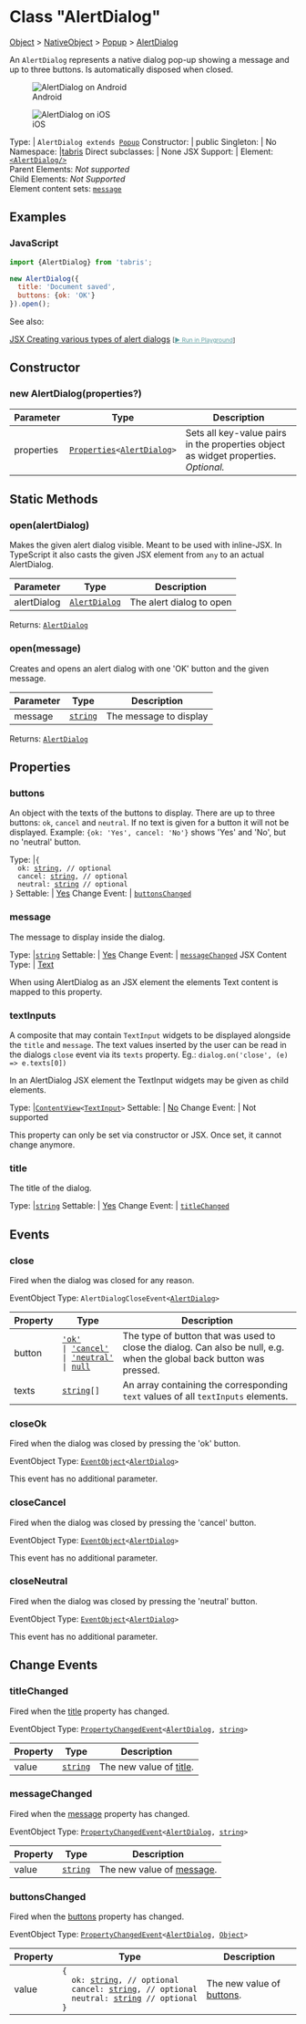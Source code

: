 ---
---
# Class "AlertDialog"

<a href="https://developer.mozilla.org/en-US/docs/Web/JavaScript/Reference/Global_Objects/Object" title="View &quot;Object&quot; on MDN">Object</a> > <a href="NativeObject.html" title="NativeObject Class Reference">NativeObject</a> > <a href="Popup.html" title="Popup Class Reference">Popup</a> > <a href="#" >AlertDialog</a>

An `AlertDialog` represents a native dialog pop-up showing a message and up to three buttons.  Is automatically disposed when closed.


<div class="tabris-image"><figure><div><img srcset="img/android/AlertDialog.png 2x" src="img/android/AlertDialog.png" alt="AlertDialog on Android"/></div><figcaption>Android</figcaption></figure><figure><div><img srcset="img/ios/AlertDialog.png 2x" src="img/ios/AlertDialog.png" alt="AlertDialog on iOS"/></div><figcaption>iOS</figcaption></figure></div>

Type: | <code style="white-space: nowrap">AlertDialog extends <a href="Popup.html" title="Popup Class Reference">Popup</a></code>
Constructor: | public
Singleton: | No
Namespace: |<a href="../modules.html#startup" >tabris</a>
Direct subclasses: | None
JSX Support: | Element: <code style="white-space: nowrap"><a href="#" >&lt;AlertDialog/&gt;</a></code><br/>Parent Elements: *Not supported*<br/>Child Elements: *Not Supported*<br/>Element content sets: [<code style="white-space: nowrap">message</code>](#message)

## Examples
### JavaScript


```js
import {AlertDialog} from 'tabris';

new AlertDialog({
  title: 'Document saved',
  buttons: {ok: 'OK'}
}).open();
```



See also:
  
[<span class='language jsx'>JSX</span> Creating various types of alert dialogs](https://github.com/eclipsesource/tabris-js/tree/v3.9.0/snippets/alertdialog.jsx) <span style="font-size: 75%;">[<a href="https://playground.tabris.com/?gitref=v3.9.0&snippet=alertdialog.jsx" style="color: cadetblue;">► Run in Playground</a>]</span>

## Constructor

### new AlertDialog(properties?)

Parameter|Type|Description
-|-|-
properties | <code style="white-space: nowrap"><a href="Widget.html#propertieswidget" title="Widget Class Type">Properties</a>&lt;<a href="#" >AlertDialog</a>&gt;</code> | Sets all key-value pairs in the properties object as widget properties. *Optional.*

## Static Methods

### open(alertDialog)



Makes the given alert dialog visible. Meant to be used with inline-JSX. In TypeScript it also casts the given JSX element from `any` to an actual AlertDialog.


Parameter|Type|Description
-|-|-
alertDialog | <code style="white-space: nowrap"><a href="#" >AlertDialog</a></code> | The alert dialog to open


Returns: <code style="white-space: nowrap"><a href="#" >AlertDialog</a></code>

### open(message)



Creates and opens an alert dialog with one 'OK' button and the given message.


Parameter|Type|Description
-|-|-
message | <code style="white-space: nowrap"><a href="https://developer.mozilla.org/en-US/docs/Web/JavaScript/Data_structures#string_type" title="View &quot;string&quot; on MDN">string</a></code> | The message to display


Returns: <code style="white-space: nowrap"><a href="#" >AlertDialog</a></code>


## Properties

### buttons


An object with the texts of the buttons to display. There are up to three buttons: `ok`, `cancel` and `neutral`. If no text is given for a button it will not be displayed. Example: `{ok: 'Yes', cancel: 'No'}` shows 'Yes' and 'No', but no 'neutral' button.

Type: |<code style="white-space: nowrap">{<br/>&nbsp;&nbsp;ok: <a href="https://developer.mozilla.org/en-US/docs/Web/JavaScript/Data_structures#string_type" title="View &quot;string&quot; on MDN">string</a>, // optional<br/>&nbsp;&nbsp;cancel: <a href="https://developer.mozilla.org/en-US/docs/Web/JavaScript/Data_structures#string_type" title="View &quot;string&quot; on MDN">string</a>, // optional<br/>&nbsp;&nbsp;neutral: <a href="https://developer.mozilla.org/en-US/docs/Web/JavaScript/Data_structures#string_type" title="View &quot;string&quot; on MDN">string</a> // optional<br/>}</code>
Settable: | <a href="../widget-basics.html#widget-properties" >Yes</a>
Change Event: | [`buttonsChanged`](#buttonschanged)




### message


The message to display inside the dialog.

Type: |<code style="white-space: nowrap"><a href="https://developer.mozilla.org/en-US/docs/Web/JavaScript/Data_structures#string_type" title="View &quot;string&quot; on MDN">string</a></code>
Settable: | <a href="../widget-basics.html#widget-properties" >Yes</a>
Change Event: | [`messageChanged`](#messagechanged)
JSX Content Type: | [Text](../declarative-ui.md#jsx-specifics)





When using AlertDialog as an JSX element the elements Text content is mapped to this property.

### textInputs


A composite that may contain `TextInput` widgets to be displayed alongside the `title` and `message`. The text values inserted by the user can be read in the dialogs `close` event via its `texts` property. Eg.: `dialog.on('close', (e) => e.texts[0])`

In an AlertDialog JSX element the TextInput widgets may be given as child elements.

Type: |<code style="white-space: nowrap"><a href="ContentView.html" title="ContentView Object Reference">ContentView</a>&lt;<a href="TextInput.html" title="TextInput Class Reference">TextInput</a>&gt;</code>
Settable: | <a href="../widget-basics.html#widget-properties" >No</a>
Change Event: | Not supported




This property can only be set via constructor or JSX. Once set, it cannot change anymore.



### title


The title of the dialog.

Type: |<code style="white-space: nowrap"><a href="https://developer.mozilla.org/en-US/docs/Web/JavaScript/Data_structures#string_type" title="View &quot;string&quot; on MDN">string</a></code>
Settable: | <a href="../widget-basics.html#widget-properties" >Yes</a>
Change Event: | [`titleChanged`](#titlechanged)





## Events

### close

Fired when the dialog was closed for any reason.

EventObject Type: <code style="white-space: nowrap">AlertDialogCloseEvent&lt;<a href="#" >AlertDialog</a>&gt;</code>

Property|Type|Description
-|-|-
button | <code style="white-space: nowrap"><a href="https://developer.mozilla.org/en-US/docs/Web/JavaScript/Data_structures#string_type" title="View &quot;string&quot; on MDN">'ok'</a><br/>&#124; <a href="https://developer.mozilla.org/en-US/docs/Web/JavaScript/Data_structures#string_type" title="View &quot;string&quot; on MDN">'cancel'</a><br/>&#124; <a href="https://developer.mozilla.org/en-US/docs/Web/JavaScript/Data_structures#string_type" title="View &quot;string&quot; on MDN">'neutral'</a><br/>&#124; <a href="https://developer.mozilla.org/en-US/docs/Web/JavaScript/Data_structures#null_type" title="View &quot;null&quot; on MDN">null</a></code> | The type of button that was used to close the dialog. Can also be null, e.g. when the global back button was pressed.
texts | <code style="white-space: nowrap"><a href="https://developer.mozilla.org/en-US/docs/Web/JavaScript/Data_structures#string_type" title="View &quot;string&quot; on MDN">string</a>[]</code> | An array containing the corresponding `text` values of all `textInputs` elements.

### closeOk

Fired when the dialog was closed by pressing the 'ok' button.

EventObject Type: <code style="white-space: nowrap"><a href="EventObject.html" title="EventObject Class Reference">EventObject</a>&lt;<a href="#" >AlertDialog</a>&gt;</code>

This event has no additional parameter.
### closeCancel

Fired when the dialog was closed by pressing the 'cancel' button.

EventObject Type: <code style="white-space: nowrap"><a href="EventObject.html" title="EventObject Class Reference">EventObject</a>&lt;<a href="#" >AlertDialog</a>&gt;</code>

This event has no additional parameter.
### closeNeutral

Fired when the dialog was closed by pressing the 'neutral' button.

EventObject Type: <code style="white-space: nowrap"><a href="EventObject.html" title="EventObject Class Reference">EventObject</a>&lt;<a href="#" >AlertDialog</a>&gt;</code>

This event has no additional parameter.
## Change Events

### titleChanged

Fired when the [title](#title) property has changed.

EventObject Type: <code style="white-space: nowrap"><a href="ChangeListeners.html#propertychangedeventtargettype-valuetype" title="ChangeListeners Class Type">PropertyChangedEvent</a>&lt;<a href="#" >AlertDialog</a>, <a href="https://developer.mozilla.org/en-US/docs/Web/JavaScript/Data_structures#string_type" title="View &quot;string&quot; on MDN">string</a>&gt;</code>

Property|Type|Description
-|-|-
value | <code style="white-space: nowrap"><a href="https://developer.mozilla.org/en-US/docs/Web/JavaScript/Data_structures#string_type" title="View &quot;string&quot; on MDN">string</a></code> | The new value of [title](#title).

### messageChanged

Fired when the [message](#message) property has changed.

EventObject Type: <code style="white-space: nowrap"><a href="ChangeListeners.html#propertychangedeventtargettype-valuetype" title="ChangeListeners Class Type">PropertyChangedEvent</a>&lt;<a href="#" >AlertDialog</a>, <a href="https://developer.mozilla.org/en-US/docs/Web/JavaScript/Data_structures#string_type" title="View &quot;string&quot; on MDN">string</a>&gt;</code>

Property|Type|Description
-|-|-
value | <code style="white-space: nowrap"><a href="https://developer.mozilla.org/en-US/docs/Web/JavaScript/Data_structures#string_type" title="View &quot;string&quot; on MDN">string</a></code> | The new value of [message](#message).

### buttonsChanged

Fired when the [buttons](#buttons) property has changed.

EventObject Type: <code style="white-space: nowrap"><a href="ChangeListeners.html#propertychangedeventtargettype-valuetype" title="ChangeListeners Class Type">PropertyChangedEvent</a>&lt;<a href="#" >AlertDialog</a>, <a href="https://developer.mozilla.org/en-US/docs/Web/JavaScript/Reference/Global_Objects/Object" title="View &quot;Object&quot; on MDN">Object</a>&gt;</code>

Property|Type|Description
-|-|-
value | <code style="white-space: nowrap">{<br/>&nbsp;&nbsp;ok: <a href="https://developer.mozilla.org/en-US/docs/Web/JavaScript/Data_structures#string_type" title="View &quot;string&quot; on MDN">string</a>, // optional<br/>&nbsp;&nbsp;cancel: <a href="https://developer.mozilla.org/en-US/docs/Web/JavaScript/Data_structures#string_type" title="View &quot;string&quot; on MDN">string</a>, // optional<br/>&nbsp;&nbsp;neutral: <a href="https://developer.mozilla.org/en-US/docs/Web/JavaScript/Data_structures#string_type" title="View &quot;string&quot; on MDN">string</a> // optional<br/>}</code> | The new value of [buttons](#buttons).



